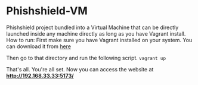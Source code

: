 # Phishshield-VM
Phishshield project bundled into a Virtual Machine that can be directly launched inside any machine directly as long as you have Vagrant install.
How to run:
First make sure you have Vagrant installed on your system. You can download it from [here](https://developer.hashicorp.com/vagrant/install)

Then go to that directory and run the following script.
```vagrant up```

That's all. You're all set. 
Now you can access the website at **http://192.168.33.33:5173/**
